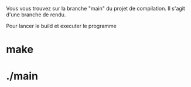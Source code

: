 Vous vous trouvez sur la branche "main" du projet de compilation. Il s'agit d'une branche de rendu.

Pour lancer le build et executer le programme
# make
# ./main
